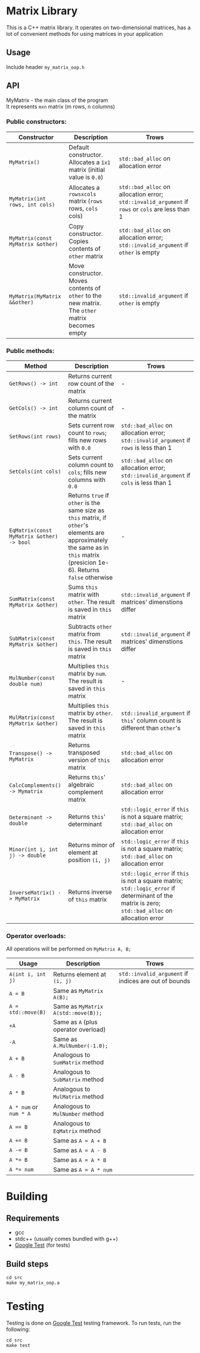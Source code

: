 # Matrix Library

This is a C++ matrix library. It operates on two-dimensional matrices, has a lot of convenient methods for using matrices in your application

## Usage 

Include header `my_matrix_oop.h`

## API

MyMatrix - the main class of the program  
It represents `mxn` matrix (m rows, n columns)

### Public constructors:

| Constructor | Description | Trows |
| ----------- | ----------- | ----- |
| `MyMatrix()` | Default constructor. Allocates a `1x1` matrix (initial value is `0.0`) | `std::bad_alloc` on allocation error
| `MyMatrix(int rows, int cols)` | Allocates a `rowsxcols` matrix (`rows` rows, `cols` cols) | `std::bad_alloc` on allocation error; `std::invalid_argument` if `rows` or `cols` are less than 1
| `MyMatrix(const MyMatrix &other)` | Copy constructor. Copies contents of `other` matrix | `std::bad_alloc` on allocation error; `std::invalid_argument` if `other` is empty
| `MyMatrix(MyMatrix &&other)` | Move constructor. Moves contents of `other` to the new matrix. The `other` matrix becomes empty | `std::invalid_argument` if `other` is empty

### Public methods:

| Method | Description | Trows |
| ------ | ----------- | ----- |
| `GetRows() -> int` | Returns current row count of the matrix | -
| `GetCols() -> int` | Returns current column count of the matrix | -
| `SetRows(int rows)` | Sets current row count to `rows`; fills new rows with `0.0` | `std::bad_alloc` on allocation error; `std::invalid_argument` if `rows` is less than 1
| `SetCols(int cols)` | Sets current column count to `cols`; fills new columns with `0.0` | `std::bad_alloc` on allocation error; `std::invalid_argument` if `cols` is less than 1
| `EqMatrix(const MyMatrix &other) -> bool` | Returns `true` if `other` is the same size as `this` matrix, if `other`'s elements are approximately the same as in `this` matrix (presicion 1e-6). Returns `false` otherwise | -
| `SumMatrix(const MyMatrix &other)` | Sums `this` matrix with `other`. The result is saved in `this` matrix | `std::invalid_argument` if matrices' dimenstions differ
| `SubMatrix(const MyMatrix &other)` | Subtracts `other` matrix from `this`. The result is saved in `this` matrix | `std::invalid_argument` if matrices' dimenstions differ
| `MulNumber(const double num)` | Multiplies `this` matrix by `num`. The result is saved in `this` matrix | -
| `MulMatrix(const MyMatrix &other)` | Multiplies `this` matrix by `other`. The result is saved in `this` matrix | `std::invalid_argument` if `this`' column count is different than `other`'s
| `Transpose() -> MyMatrix` | Returns transposed version of `this` matrix | `std::bad_alloc` on allocation error 
| `CalcComplements() -> Mymatrix` | Returns `this`' algebraic complement matrix | `std::bad_alloc` on allocation error 
| `Determinant -> double` | Returns `this`' determinant | `std::logic_error` if `this` is not a square matrix; `std::bad_alloc` on allocation error
| `Minor(int i, int j) -> double` | Returns minor of element at position `(i, j)` | `std::logic_error` if `this` is not a square matrix; `std::bad_alloc` on allocation error
| `InverseMatrix() -> MyMatrix` | Returns inverse of `this` matrix | `std::logic_error` if `this` is not a square matrix; `std::logic_error` if determinant of the matrix is zero; `std::bad_alloc` on allocation error

### Operator overloads:

All operations will be performed on `MyMatrix A, B;`

| Usage | Description | Trows |
| ----- | ----------- | ----- |
| `A(int i, int j)` | Returns element at `(i, j)` | `std::invalid_argument` if indices are out of bounds
| `A = B` | Same as `MyMatrix A(B);` | 
| `A = std::move(B)` | Same as `MyMatrix A(std::move(B));`
| `+A` | Same as `A` (plus operator overload)
| `-A` | Same as `A.MulNumber(-1.0);`
| `A + B` | Analogous to `SumMatrix` method
| `A - B` | Analogous to `SubMatrix` method
| `A * B` | Analogous to `MulMatrix` method
| `A * num` or `num * A` | Analogous to `MulNumber` method
| `A == B` | Analogous to `EqMatrix` method
| `A += B` | Same as `A = A + B`
| `A -= B` | Same as `A = A - B`
| `A *= B` | Same as `A = A * B`
| `A *= num` | Same as `A = A * num`

# Building

## Requirements

 - gcc
 - stdc++ (usually comes bundled with g++)
 - [Google Test](https://github.com/google/googletest) (for tests)

## Build steps

```
cd src
make my_matrix_oop.a
```

# Testing

Testing is done on [Google Test](https://github.com/google/googletest) testing framework. To run tests, run the following:

```
cd src
make test
```

